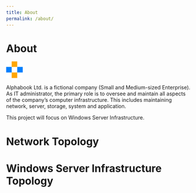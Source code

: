 ```yaml
---
title: About
permalink: /about/
---
```


# About

![assets/img/ab45.png](assets/img/ab45.png)

Alphabook Ltd. is a fictional company (Small and Medium-sized Enterprise). As IT administrator, the primary role is to oversee and maintain all aspects of the company’s computer infrastructure. This includes maintaining network, server, storage, system and application. 

This project will focus on Windows Server Infrastructure.

# Network Topology

# Windows Server Infrastructure Topology
